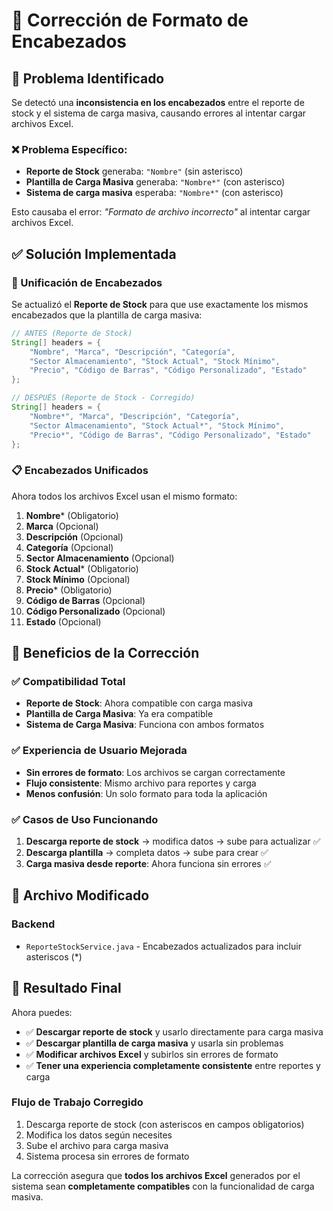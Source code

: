 # 🔧 Corrección de Formato de Encabezados

## 🎯 **Problema Identificado**

Se detectó una **inconsistencia en los encabezados** entre el reporte de stock y el sistema de carga masiva, causando errores al intentar cargar archivos Excel.

### **❌ Problema Específico:**
- **Reporte de Stock** generaba: `"Nombre"` (sin asterisco)
- **Plantilla de Carga Masiva** generaba: `"Nombre*"` (con asterisco)
- **Sistema de carga masiva** esperaba: `"Nombre*"` (con asterisco)

Esto causaba el error: *"Formato de archivo incorrecto"* al intentar cargar archivos Excel.

## ✅ **Solución Implementada**

### **🔄 Unificación de Encabezados**
Se actualizó el **Reporte de Stock** para que use exactamente los mismos encabezados que la plantilla de carga masiva:

```java
// ANTES (Reporte de Stock)
String[] headers = {
    "Nombre", "Marca", "Descripción", "Categoría", 
    "Sector Almacenamiento", "Stock Actual", "Stock Mínimo", 
    "Precio", "Código de Barras", "Código Personalizado", "Estado"
};

// DESPUÉS (Reporte de Stock - Corregido)
String[] headers = {
    "Nombre*", "Marca", "Descripción", "Categoría", 
    "Sector Almacenamiento", "Stock Actual*", "Stock Mínimo", 
    "Precio*", "Código de Barras", "Código Personalizado", "Estado"
};
```

### **📋 Encabezados Unificados**
Ahora todos los archivos Excel usan el mismo formato:

1. **Nombre*** (Obligatorio)
2. **Marca** (Opcional)
3. **Descripción** (Opcional)
4. **Categoría** (Opcional)
5. **Sector Almacenamiento** (Opcional)
6. **Stock Actual*** (Obligatorio)
7. **Stock Mínimo** (Opcional)
8. **Precio*** (Obligatorio)
9. **Código de Barras** (Opcional)
10. **Código Personalizado** (Opcional)
11. **Estado** (Opcional)

## 🎯 **Beneficios de la Corrección**

### **✅ Compatibilidad Total**
- **Reporte de Stock**: Ahora compatible con carga masiva
- **Plantilla de Carga Masiva**: Ya era compatible
- **Sistema de Carga Masiva**: Funciona con ambos formatos

### **✅ Experiencia de Usuario Mejorada**
- **Sin errores de formato**: Los archivos se cargan correctamente
- **Flujo consistente**: Mismo archivo para reportes y carga
- **Menos confusión**: Un solo formato para toda la aplicación

### **✅ Casos de Uso Funcionando**
1. **Descarga reporte de stock** → modifica datos → sube para actualizar ✅
2. **Descarga plantilla** → completa datos → sube para crear ✅
3. **Carga masiva desde reporte**: Ahora funciona sin errores ✅

## 📁 **Archivo Modificado**

### **Backend**
- `ReporteStockService.java` - Encabezados actualizados para incluir asteriscos (*)

## 🎉 **Resultado Final**

Ahora puedes:
- ✅ **Descargar reporte de stock** y usarlo directamente para carga masiva
- ✅ **Descargar plantilla de carga masiva** y usarla sin problemas
- ✅ **Modificar archivos Excel** y subirlos sin errores de formato
- ✅ **Tener una experiencia completamente consistente** entre reportes y carga

### **Flujo de Trabajo Corregido**
1. Descarga reporte de stock (con asteriscos en campos obligatorios)
2. Modifica los datos según necesites
3. Sube el archivo para carga masiva
4. Sistema procesa sin errores de formato

La corrección asegura que **todos los archivos Excel** generados por el sistema sean **completamente compatibles** con la funcionalidad de carga masiva.

